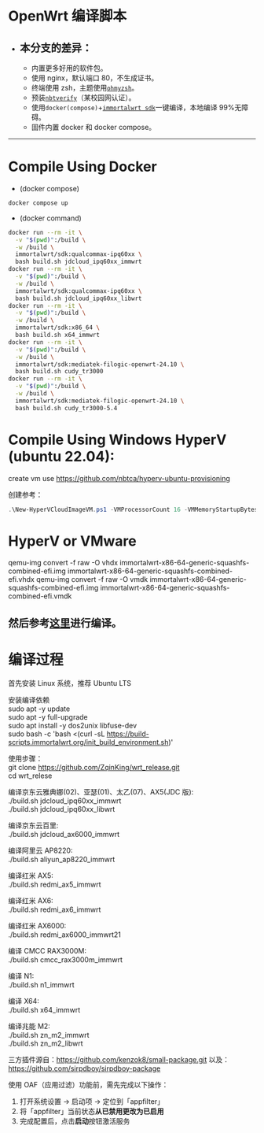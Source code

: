 # OpenWrt 编译脚本

- ## 本分支的差异：
  - 内置更多好用的软件包。
  - 使用 nginx，默认端口 80，不生成证书。
  - 终端使用 zsh，主题使用[`ohmyzsh`](https://ohmyz.sh/)。
  - 预装[`nbtverify`](https://github.com/nbtca/luci-app-nbtverify)（某校园网认证）。
  - 使用`docker(compose)`+[`immortalwrt sdk`](https://hub.docker.com/r/immortalwrt/sdk)一键编译，本地编译 99%无障碍。
  - 固件内置 docker 和 docker compose。

---

# Compile Using Docker

- (docker compose)

```bash
docker compose up
```

- (docker command)

```bash
docker run --rm -it \
  -v "$(pwd)":/build \
  -w /build \
  immortalwrt/sdk:qualcommax-ipq60xx \
  bash build.sh jdcloud_ipq60xx_immwrt
docker run --rm -it \
  -v "$(pwd)":/build \
  -w /build \
  immortalwrt/sdk:qualcommax-ipq60xx \
  bash build.sh jdcloud_ipq60xx_libwrt
docker run --rm -it \
  -v "$(pwd)":/build \
  -w /build \
  immortalwrt/sdk:x86_64 \
  bash build.sh x64_immwrt
docker run --rm -it \
  -v "$(pwd)":/build \
  -w /build \
  immortalwrt/sdk:mediatek-filogic-openwrt-24.10 \
  bash build.sh cudy_tr3000
docker run --rm -it \
  -v "$(pwd)":/build \
  -w /build \
  immortalwrt/sdk:mediatek-filogic-openwrt-24.10 \
  bash build.sh cudy_tr3000-5.4
```

# Compile Using Windows HyperV (ubuntu 22.04):

create vm use https://github.com/nbtca/hyperv-ubuntu-provisioning

创建参考：

```ps1
.\New-HyperVCloudImageVM.ps1 -VMProcessorCount 16 -VMMemoryStartupBytes 6GB -VMMinimumBytes 6GB -VMMaximumBytes 16GB -VHDSizeBytes 128GB -VMName "openwrt-development-1" -ImageVersion "22.04" -VMGeneration 2 -KeyboardLayout en -GuestAdminUsername lk -GuestAdminPassword lk233 -VMDynamicMemoryEnabled $true -VirtualSwitchName WAN -Verbose -ImageTypeAzure $true -VMMachine_StoragePath "F:\hyper-v" -ShowSerialConsoleWindow
```

# HyperV or VMware

qemu-img convert -f raw -O vhdx immortalwrt-x86-64-generic-squashfs-combined-efi.img immortalwrt-x86-64-generic-squashfs-combined-efi.vhdx
qemu-img convert -f raw -O vmdk immortalwrt-x86-64-generic-squashfs-combined-efi.img immortalwrt-x86-64-generic-squashfs-combined-efi.vmdk

## 然后参考[这里](#编译过程)进行编译。

# 编译过程

首先安装 Linux 系统，推荐 Ubuntu LTS

安装编译依赖  
sudo apt -y update  
sudo apt -y full-upgrade  
sudo apt install -y dos2unix libfuse-dev  
sudo bash -c 'bash <(curl -sL https://build-scripts.immortalwrt.org/init_build_environment.sh)'

使用步骤：  
git clone https://github.com/ZqinKing/wrt_release.git  
cd wrt_relese

编译京东云雅典娜(02)、亚瑟(01)、太乙(07)、AX5(JDC 版):  
./build.sh jdcloud_ipq60xx_immwrt  
./build.sh jdcloud_ipq60xx_libwrt

编译京东云百里:  
./build.sh jdcloud_ax6000_immwrt

编译阿里云 AP8220:  
./build.sh aliyun_ap8220_immwrt

编译红米 AX5:  
./build.sh redmi_ax5_immwrt

编译红米 AX6:  
./build.sh redmi_ax6_immwrt

编译红米 AX6000:  
./build.sh redmi_ax6000_immwrt21

编译 CMCC RAX3000M:  
./build.sh cmcc_rax3000m_immwrt

编译 N1:  
./build.sh n1_immwrt

编译 X64:  
./build.sh x64_immwrt

编译兆能 M2:  
./build.sh zn_m2_immwrt  
./build.sh zn_m2_libwrt

三方插件源自：https://github.com/kenzok8/small-package.git
以及：https://github.com/sirpdboy/sirpdboy-package

使用 OAF（应用过滤）功能前，需先完成以下操作：

1. 打开系统设置 → 启动项 → 定位到「appfilter」
2. 将「appfilter」当前状态**从已禁用更改为已启用**
3. 完成配置后，点击**启动**按钮激活服务
